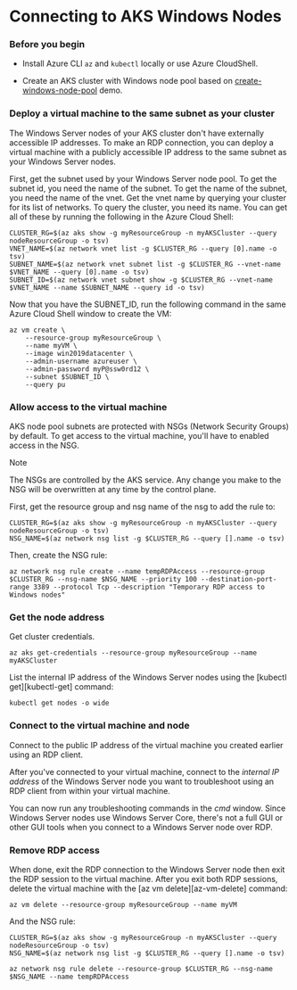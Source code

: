 # Connecting to AKS Windows Nodes

### Before you begin

- Install Azure CLI `az` and `kubectl` locally or use Azure CloudShell.

- Create an AKS cluster with Windows node pool based on [create-windows-node-pool](https://github.com/pouya-racker/aks-workshop/tree/master/windows-containers/create-windows-node-pool) demo.

### Deploy a virtual machine to the same subnet as your cluster

The Windows Server nodes of your AKS cluster don't have externally accessible IP addresses. To make an RDP connection, you can deploy a virtual machine with a publicly accessible IP address to the same subnet as your Windows Server nodes.

First, get the subnet used by your Windows Server node pool. To get the subnet id, you need the name of the subnet. To get the name of the subnet, you need the name of the vnet. Get the vnet name by querying your cluster for its list of networks. To query the cluster, you need its name. You can get all of these by running the following in the Azure Cloud Shell:

```azurecli-interactive
CLUSTER_RG=$(az aks show -g myResourceGroup -n myAKSCluster --query nodeResourceGroup -o tsv)
VNET_NAME=$(az network vnet list -g $CLUSTER_RG --query [0].name -o tsv)
SUBNET_NAME=$(az network vnet subnet list -g $CLUSTER_RG --vnet-name $VNET_NAME --query [0].name -o tsv)
SUBNET_ID=$(az network vnet subnet show -g $CLUSTER_RG --vnet-name $VNET_NAME --name $SUBNET_NAME --query id -o tsv)
```

Now that you have the SUBNET_ID, run the following command in the same Azure Cloud Shell window to create the VM:

```azurecli-interactive
az vm create \
    --resource-group myResourceGroup \
    --name myVM \
    --image win2019datacenter \
    --admin-username azureuser \
    --admin-password myP@ssw0rd12 \
    --subnet $SUBNET_ID \
    --query pu
```

### Allow access to the virtual machine

AKS node pool subnets are protected with NSGs (Network Security Groups) by default. To get access to the virtual machine, you'll have to enabled access in the NSG.

> [!NOTE]
> The NSGs are controlled by the AKS service. Any change you make to the NSG will be overwritten at any time by the control plane.
>

First, get the resource group and nsg name of the nsg to add the rule to:

```azurecli-interactive
CLUSTER_RG=$(az aks show -g myResourceGroup -n myAKSCluster --query nodeResourceGroup -o tsv)
NSG_NAME=$(az network nsg list -g $CLUSTER_RG --query [].name -o tsv)
```

Then, create the NSG rule:

```azurecli-interactive
az network nsg rule create --name tempRDPAccess --resource-group $CLUSTER_RG --nsg-name $NSG_NAME --priority 100 --destination-port-range 3389 --protocol Tcp --description "Temporary RDP access to Windows nodes"
```

### Get the node address

Get cluster credentials.

```azurecli-interactive
az aks get-credentials --resource-group myResourceGroup --name myAKSCluster
```

List the internal IP address of the Windows Server nodes using the [kubectl get][kubectl-get] command:

```console
kubectl get nodes -o wide
```

### Connect to the virtual machine and node

Connect to the public IP address of the virtual machine you created earlier using an RDP client.

After you've connected to your virtual machine, connect to the *internal IP address* of the Windows Server node you want to troubleshoot using an RDP client from within your virtual machine.

You can now run any troubleshooting commands in the *cmd* window. Since Windows Server nodes use Windows Server Core, there's not a full GUI or other GUI tools when you connect to a Windows Server node over RDP.

### Remove RDP access

When done, exit the RDP connection to the Windows Server node then exit the RDP session to the virtual machine. After you exit both RDP sessions, delete the virtual machine with the [az vm delete][az-vm-delete] command:

```azurecli-interactive
az vm delete --resource-group myResourceGroup --name myVM
```

And the NSG rule:

```azurecli-interactive
CLUSTER_RG=$(az aks show -g myResourceGroup -n myAKSCluster --query nodeResourceGroup -o tsv)
NSG_NAME=$(az network nsg list -g $CLUSTER_RG --query [].name -o tsv)
```

```azurecli-interactive
az network nsg rule delete --resource-group $CLUSTER_RG --nsg-name $NSG_NAME --name tempRDPAccess
```